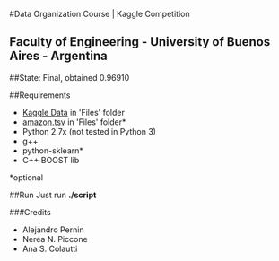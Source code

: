 #Data Organization Course | Kaggle Competition

## Faculty of Engineering - University of Buenos Aires - Argentina

##State: Final, obtained 0.96910

##Requirements 
- [Kaggle Data](http://www.kaggle.com/c/word2vec-nlp-tutorial) in 'Files' folder
- [amazon.tsv](https://docs.google.com/uc?export=download&confirm=5uit&id=0B5TWWBiJuHGtQzNGNk1zNGs1Nm8) in 'Files' folder*
- Python 2.7x (not tested in Python 3)
- g++
- python-sklearn*
- C++ BOOST lib

*optional

##Run
Just run 
**./script**

###Credits
- Alejandro Pernin
- Nerea N. Piccone
- Ana S. Colautti